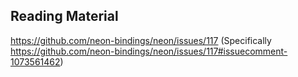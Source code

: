 ## Reading Material
https://github.com/neon-bindings/neon/issues/117
(Specifically https://github.com/neon-bindings/neon/issues/117#issuecomment-1073561462)